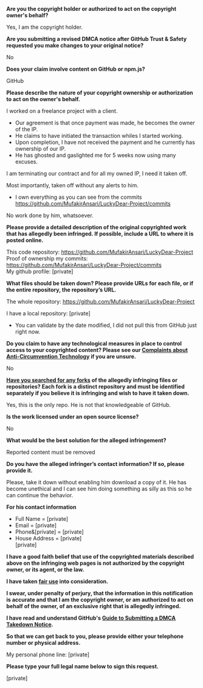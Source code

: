 **Are you the copyright holder or authorized to act on the copyright owner's behalf?**

Yes, I am the copyright holder.

**Are you submitting a revised DMCA notice after GitHub Trust & Safety requested you make changes to your original notice?**

No

**Does your claim involve content on GitHub or npm.js?**

GitHub

**Please describe the nature of your copyright ownership or authorization to act on the owner's behalf.**

I worked on a freelance project with a client.  
- Our agreement is that once payment was made, he becomes the owner of the IP.  
- He claims to have initiated the transaction whiles I started working.  
- Upon completion, I have not received the payment and he currently has ownership of our IP.  
- He has ghosted and gaslighted me for 5 weeks now using many excuses.  

I am terminating our contract and for all my owned IP, I need it taken off.  

Most importantly, taken off without any alerts to him.  
- I own everything as you can see from the commits https://github.com/MufakirAnsari/LuckyDear-Project/commits

No work done by him, whatsoever.

**Please provide a detailed description of the original copyrighted work that has allegedly been infringed. If possible, include a URL to where it is posted online.**

This code repository: https://github.com/MufakirAnsari/LuckyDear-Project  
Proof of ownership my commits: https://github.com/MufakirAnsari/LuckyDear-Project/commits  
My github profile: [private]

**What files should be taken down? Please provide URLs for each file, or if the entire repository, the repository’s URL.**

The whole repository: https://github.com/MufakirAnsari/LuckyDear-Project

I have a local repository: [private]  
- You can validate by the date modified, I did not pull this from GitHub just right now.

**Do you claim to have any technological measures in place to control access to your copyrighted content? Please see our <a href="https://docs.github.com/articles/guide-to-submitting-a-dmca-takedown-notice#complaints-about-anti-circumvention-technology">Complaints about Anti-Circumvention Technology</a> if you are unsure.**

No

**<a href="https://docs.github.com/articles/dmca-takedown-policy#b-what-about-forks-or-whats-a-fork">Have you searched for any forks</a> of the allegedly infringing files or repositories? Each fork is a distinct repository and must be identified separately if you believe it is infringing and wish to have it taken down.**

Yes, this is the only repo. He is not that knowledgeable of GitHub.

**Is the work licensed under an open source license?**

No

**What would be the best solution for the alleged infringement?**

Reported content must be removed

**Do you have the alleged infringer’s contact information? If so, please provide it.**

Please, take it down without enabling him download a copy of it. He has become unethical and I can see him doing something as silly as this so he can continue the behavior.

**For his contact information**  
- Full Name = [private]  
- Email = [private]  
- Phone&[private] =‪ [private]  
- House Address = [private]  
[private]  

**I have a good faith belief that use of the copyrighted materials described above on the infringing web pages is not authorized by the copyright owner, or its agent, or the law.**

**I have taken <a href="https://www.lumendatabase.org/topics/22">fair use</a> into consideration.**

**I swear, under penalty of perjury, that the information in this notification is accurate and that I am the copyright owner, or am authorized to act on behalf of the owner, of an exclusive right that is allegedly infringed.**

**I have read and understand GitHub's <a href="https://docs.github.com/articles/guide-to-submitting-a-dmca-takedown-notice/">Guide to Submitting a DMCA Takedown Notice</a>.**

**So that we can get back to you, please provide either your telephone number or physical address.**

My personal phone line: [private]  

**Please type your full legal name below to sign this request.**

[private]  
